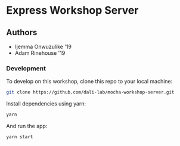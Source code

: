 # Express Workshop Server

## Authors
* Ijemma Onwuzulike '19
* Adam Rinehouse '19

### Development
To develop on this workshop, clone this repo to your local machine:
```bash
git clone https://github.com/dali-lab/mocha-workshop-server.git
```

Install dependencies using yarn:
```bash
yarn
```

And run the app:
```bash
yarn start
```
